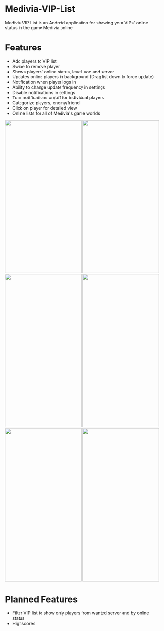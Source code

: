 
# Medivia-VIP-List

Medivia VIP List is an Android application for showing your VIPs' online status in the game Medivia.online

# Features

- Add players to VIP list
- Swipe to remove player
- Shows players' online status, level, voc and server
- Updates online players in background (Drag list down to force update)
- Notification when player logs in
- Ability to change update frequency in settings
- Disable notifications in settings
- Turn notifications on/off for individual players
- Categorize players, enemy/friend
- Click on player for detailed view
- Online lists for all of Medivia's game worlds

<img src="https://i.imgur.com/Ht029UR.jpg" width="250" height="500" /> <img src="https://i.imgur.com/ONGWxhm.jpg" width="250" height="500" /> <img src="https://i.imgur.com/A7vUrKC.jpg" width="250" height="500" /> <img src="https://i.imgur.com/25giA2f.jpg" width="250" height="500" /> <img src="https://i.imgur.com/FdVSe2A.jpg" width="250" height="500" /> <img src="https://i.imgur.com/TInOv9E.jpg" width="250" height="500" />


# Planned Features

- Filter VIP list to show only players from wanted server and by online status
- Highscores
